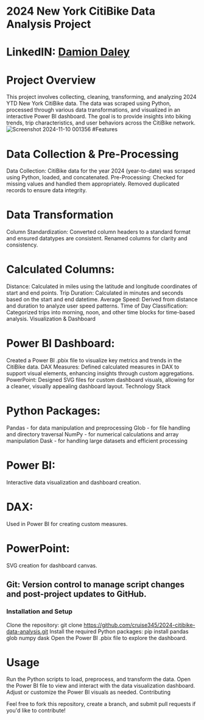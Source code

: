 # 2024 New York CitiBike Data Analysis Project
# LinkedIN: [Damion Daley](www.linkedin.com/in/damiondaley)
# Project Overview

This project involves collecting, cleaning, transforming, and analyzing 2024 YTD New York CitiBike data. The data was scraped using Python, processed through various data transformations, and visualized in an interactive Power BI dashboard. The goal is to provide insights into biking trends, trip characteristics, and user behaviors across the CitiBike network.
![Screenshot 2024-11-10 001356](https://github.com/user-attachments/assets/5a8c036b-30c1-4bee-973c-3c6ae0411720)
#Features

# Data Collection & Pre-Processing

Data Collection: CitiBike data for the year 2024 (year-to-date) was scraped using Python, loaded, and concatenated.
Pre-Processing:
Checked for missing values and handled them appropriately.
Removed duplicated records to ensure data integrity.

# Data Transformation

Column Standardization:
Converted column headers to a standard format and ensured datatypes are consistent.
Renamed columns for clarity and consistency.

# Calculated Columns:

Distance: Calculated in miles using the latitude and longitude coordinates of start and end points.
Trip Duration: Calculated in minutes and seconds based on the start and end datetime.
Average Speed: Derived from distance and duration to analyze user speed patterns.
Time of Day Classification: Categorized trips into morning, noon, and other time blocks for time-based analysis.
Visualization & Dashboard

# Power BI Dashboard: 

Created a Power BI .pbix file to visualize key metrics and trends in the CitiBike data.
DAX Measures: Defined calculated measures in DAX to support visual elements, enhancing insights through custom aggregations.
PowerPoint: Designed SVG files for custom dashboard visuals, allowing for a cleaner, visually appealing dashboard layout.
Technology Stack

# Python Packages:

Pandas - for data manipulation and preprocessing
Glob - for file handling and directory traversal
NumPy - for numerical calculations and array manipulation
Dask - for handling large datasets and efficient processing

# Power BI: 
Interactive data visualization and dashboard creation.

# DAX:
Used in Power BI for creating custom measures.

# PowerPoint:
SVG creation for dashboard canvas.
## Git: Version control to manage script changes and post-project updates to GitHub.

### Installation and Setup

Clone the repository:
git clone https://github.com/cruise345/2024-citibike-data-analysis.git
Install the required Python packages:
pip install pandas glob numpy dask
Open the Power BI .pbix file to explore the dashboard.
# Usage

Run the Python scripts to load, preprocess, and transform the data.
Open the Power BI file to view and interact with the data visualization dashboard.
Adjust or customize the Power BI visuals as needed.
Contributing

Feel free to fork this repository, create a branch, and submit pull requests if you'd like to contribute!
